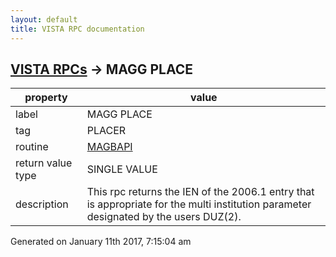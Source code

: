 ```yaml
---
layout: default
title: VISTA RPC documentation
---
```




## [VISTA RPCs](TableOfContent.md) &#8594; MAGG PLACE 

 property | value 
--- | --- 
 label | MAGG PLACE
 tag | PLACER
 routine | [MAGBAPI](http://code.osehra.org/dox/Routine_MAGBAPI_source.html)
 return value type | SINGLE VALUE
 description | This rpc returns the IEN of the 2006.1 entry that is appropriate for the multi institution parameter designated by the users DUZ(2).




 Generated on January 11th 2017, 7:15:04 am
